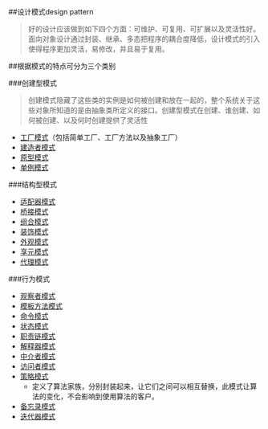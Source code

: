 ##设计模式design pattern
>好的设计应该做到如下四个方面：可维护、可复用、可扩展以及灵活性好。面向对象设计通过封装、继承、多态把程序的耦合度降低，设计模式的引入使得程序更加灵活，易修改，并且易于复用。

##根据模式的特点可分为三个类别

###创建型模式
>创建模式隐藏了这些类的实例是如何被创建和放在一起的，整个系统关于这些对象所知道的是由抽象类所定义的接口。创建型模式在创建、谁创建、如何被创建、以及何时创建提供了灵活性

* [工厂模式][M01]（包括简单工厂、工厂方法以及抽象工厂）
* [建造者模式][M02]
* [原型模式][M03]
* [单例模式][M04]

###结构型模式

* [适配器模式][M05]
* [桥接模式][M06]
* [组合模式][M07]
* [装饰模式][M08]
* [外观模式][M09]
* [享元模式][M10]
* [代理模式][M11]

###行为模式

* [观察者模式][M12]
* [模板方法模式][M13]
* [命令模式][M14]
* [状态模式][M15]
* [职责链模式][M16]
* [解释器模式][M17]
* [中介者模式][M18]
* [访问者模式][M19]
* [策略模式][M20]
    - 定义了算法家族，分别封装起来，让它们之间可以相互替换，此模式让算法的变化，不会影响到使用算法的客户。
* [备忘录模式][M21]
* [迭代器模式][M22]

[M01]:establish_pattern/dp_factory/
[M02]:establish_pattern/dp_builder/
[M03]:establish_pattern/dp_prototype/
[M04]:establish_pattern/dp_singleton/

[M05]:structure_pattern/dp_adapter/
[M06]:structure_pattern/dp_bridge/
[M07]:structure_pattern/dp_composite/
[M08]:structure_pattern/dp_decorator/
[M09]:structure_pattern/dp_facade/
[M10]:structure_pattern/dp_flyweight/
[M11]:structure_pattern/dp_proxy/

[M12]:behavior_pattern/dp_observer/
[M13]:behavior_pattern/dp_templateMethod/
[M14]:behavior_pattern/dp_command/
[M15]:behavior_pattern/dp_state/
[M16]:behavior_pattern/dp_responsibility/
[M17]:behavior_pattern/dp_interpreter/
[M18]:behavior_pattern/dp_mediator/
[M19]:behavior_pattern/dp_visitor/
[M20]:behavior_pattern/dp_strategy/
[M21]:behavior_pattern/dp_memento/
[M22]:behavior_pattern/dp_iterator/
